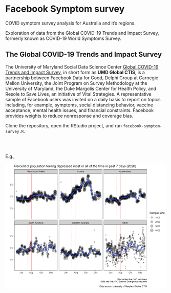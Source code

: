 Facebook Symptom survey
================

COVID symptom survey analysis for Australia and it’s regions.

Exploration of data from the Global COVID-19 Trends and Impact Survey,
formerly known as COVID-19 World Symptoms Survey.

## The Global COVID-19 Trends and Impact Survey

The University of Maryland Social Data Science Center [Global COVID-19
Trends and Impact
Survey](https://gisumd.github.io/COVID-19-API-Documentation/), in short
form as **UMD Global CTIS**, is a partnership between Facebook Data for
Good, Delphi Group at Carnegie Mellon University, the Joint Program on
Survey Methodology at the University of Maryland, the Duke Margolis
Center for Health Policy, and Resole to Save Lives, an initiative of
Vital Strategies. A representative sample of Facebook users was invited
on a daily basis to report on topics including, for example, symptoms,
social distancing behavior, vaccine acceptance, mental health issues,
and financial constraints. Facebook provides weights to reduce
nonresponse and coverage bias.

Clone the repository, open the RStudio project, and run
`facebook-symptom-survey.R`.

<br><br>

E.g.,

![](results/example_figure-1.png)<!-- -->
